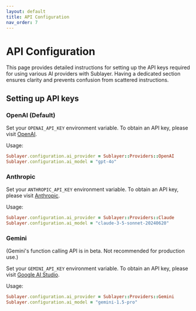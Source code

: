 ```yaml
---
layout: default
title: API Configuration
nav_order: 7
---
```


# API Configuration

This page provides detailed instructions for setting up the API keys required for using various AI providers with Sublayer. Having a dedicated section ensures clarity and prevents confusion from scattered instructions.

## Setting up API keys

### OpenAI (Default)

Set your `OPENAI_API_KEY` environment variable. To obtain an API key, please visit [OpenAI](https://openai.com/product).

Usage:

```ruby
Sublayer.configuration.ai_provider = Sublayer::Providers::OpenAI
Sublayer.configuration.ai_model = "gpt-4o"
```

### Anthropic

Set your `ANTHROPIC_API_KEY` environment variable. To obtain an API key, please visit [Anthropic](https://anthropic.com/).

Usage:

```ruby
Sublayer.configuration.ai_provider = Sublayer::Providers::Claude
Sublayer.configuration.ai_model = "claude-3-5-sonnet-20240620"
```

### Gemini

(Gemini's function calling API is in beta. Not recommended for production use.)

Set your `GEMINI_API_KEY` environment variable. To obtain an API key, please visit [Google AI Studio](https://ai.google.dev/).

Usage:

```ruby
Sublayer.configuration.ai_provider = Sublayer::Providers::Gemini
Sublayer.configuration.ai_model = "gemini-1.5-pro"
```